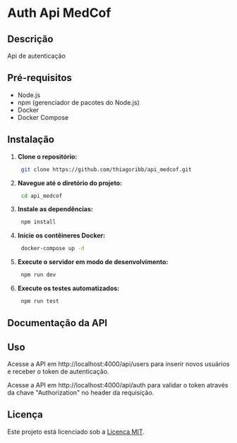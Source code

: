 # Auth Api MedCof

## Descrição
Api de autenticação

## Pré-requisitos
- Node.js
- npm (gerenciador de pacotes do Node.js)
- Docker
- Docker Compose

## Instalação
1. **Clone o repositório:**

   ```bash
    git clone https://github.com/thiagoribb/api_medcof.git
2. **Navegue até o diretório do projeto:**
   ```bash
    cd api_medcof
3. **Instale as dependências:**
   ```bash
    npm install
4. **Inicie os contêineres Docker:**
   ```bash
    docker-compose up -d
5. **Execute o servidor em modo de desenvolvimento:**
   ```bash
    npm run dev
6. **Execute os testes automatizados:**
   ```bash
    npm run test


## Documentação da API

## Uso

Acesse a API em http://localhost:4000/api/users para inserir novos usuários e receber o token de autenticação.

Acesse a API em http://localhost:4000/api/auth para validar o token através da chave "Authorization" no header da requisição.


## Licença

Este projeto está licenciado sob a [Licença MIT](LICENSE).